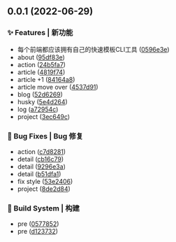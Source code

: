 ## 0.0.1 (2022-06-29)


### ✨ Features | 新功能

* 每个前端都应该拥有自己的快速模板CLI工具 ([0596e3e](https://github.com/alqmc/alqmc.github.io/commit/0596e3e))
* about ([95df83e](https://github.com/alqmc/alqmc.github.io/commit/95df83e))
* action ([24b5fa7](https://github.com/alqmc/alqmc.github.io/commit/24b5fa7))
* article ([4819f74](https://github.com/alqmc/alqmc.github.io/commit/4819f74))
* article +1 ([84164a8](https://github.com/alqmc/alqmc.github.io/commit/84164a8))
* article move over ([4537d91](https://github.com/alqmc/alqmc.github.io/commit/4537d91))
* blog ([52d6269](https://github.com/alqmc/alqmc.github.io/commit/52d6269))
* husky ([5e4d264](https://github.com/alqmc/alqmc.github.io/commit/5e4d264))
* log ([a72954c](https://github.com/alqmc/alqmc.github.io/commit/a72954c))
* project ([3ec649c](https://github.com/alqmc/alqmc.github.io/commit/3ec649c))


### 🐛 Bug Fixes | Bug 修复

* action ([c7d8281](https://github.com/alqmc/alqmc.github.io/commit/c7d8281))
* detail ([cb16c79](https://github.com/alqmc/alqmc.github.io/commit/cb16c79))
* detail ([9296e3a](https://github.com/alqmc/alqmc.github.io/commit/9296e3a))
* detail ([b51dfa1](https://github.com/alqmc/alqmc.github.io/commit/b51dfa1))
* fix style ([53e2406](https://github.com/alqmc/alqmc.github.io/commit/53e2406))
* project ([8de2d84](https://github.com/alqmc/alqmc.github.io/commit/8de2d84))


### 👷‍ Build System | 构建

* pre ([0577852](https://github.com/alqmc/alqmc.github.io/commit/0577852))
* pre ([d123732](https://github.com/alqmc/alqmc.github.io/commit/d123732))



